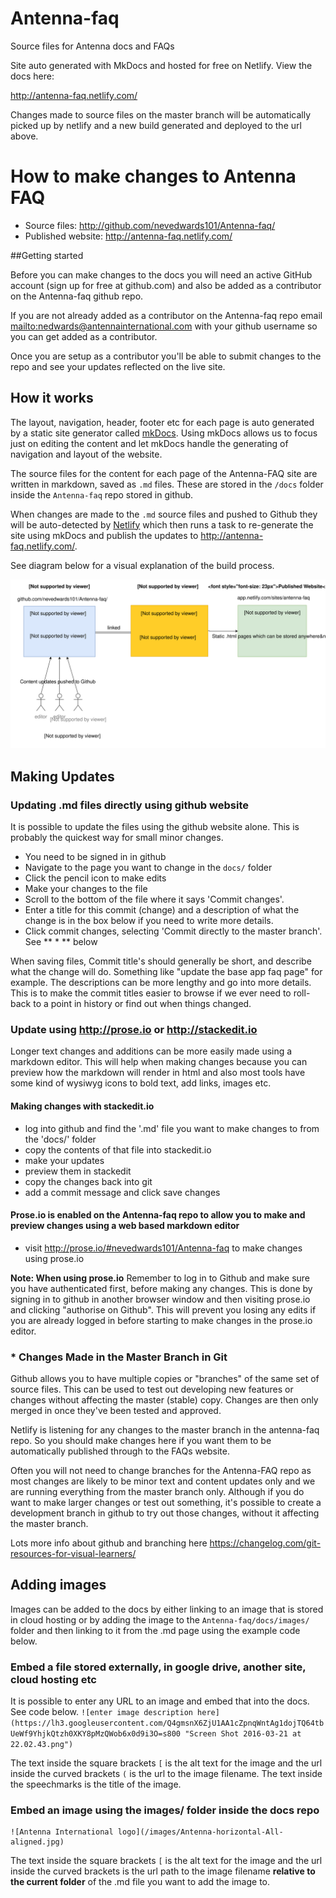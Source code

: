 # Antenna-faq
Source files for Antenna docs and FAQs


Site auto generated with MkDocs and hosted for free on Netlify.
View the docs here:

<http://antenna-faq.netlify.com/>

Changes made to source files on the master branch will be automatically picked up by netlify and a new build generated and deployed to the url above.



# How to make changes to Antenna FAQ

- Source files: <http://github.com/nevedwards101/Antenna-faq/>
- Published website:  <http://antenna-faq.netlify.com/>

##Getting started

Before you can make changes to the docs you will need an active GitHub account (sign up for free at github.com) and also be added as a contributor on the Antenna-faq github repo. 

If you are not already added as a contributor on the Antenna-faq repo email <mailto:nedwards@antennainternational.com> with your github username so you can get added as a contributor.

Once you are setup as a contributor you'll be able to submit changes to the repo and see your updates reflected on the live site. 

## How it works


The layout, navigation, header, footer etc for each page is auto generated by a static site generator called [mkDocs](www.mkdocs.org/). Using mkDocs allows us to focus just on editing the content and let mkDocs handle the generating of navigation and layout of the website.

The source files for the content for each page of the Antenna-FAQ site are written in markdown, saved as `.md` files. 
These are stored in the `/docs` folder inside the `Antenna-faq` repo stored in github.

When changes are made to the `.md` source files and pushed to Github they will be auto-detected by [Netlify](https://www.netlify.com/) which then runs a task to re-generate the site using mkDocs and publish the updates to http://antenna-faq.netlify.com/.

See diagram below for a visual explanation of the build process.

![Antenna FAQ Overview](docs/images/antenna-faq-overview.svg)


## Making Updates

### Updating .md files directly using github website

It is possible to update the files using the github website alone. 
This is probably the quickest way for small minor changes.

+ You need to be signed in in github
+ Navigate to the page you want to change in the `docs/` folder
+ Click the pencil icon to make edits
+ Make your changes to the file
+ Scroll to the bottom of the file where it says 'Commit changes'. 
+ Enter a title for this commit (change) and a description of what the change is in the box below if you need to write more details.
+ Click commit changes,  selecting  'Commit directly to the master branch'.  See ** * ** below

When saving files, Commit title's should generally be short, and describe what the change will do. Something like "update the base app faq page" for example. 
The descriptions can be more lengthy and go into more details. 
This is to make the commit titles easier to browse if we ever need to roll-back to a point in history or find out when things changed.


### Update using <http://prose.io> or <http://stackedit.io>

Longer text changes and additions can be more easily made using a markdown editor. This will help when making changes because you can preview how the markdown will render in html and also most tools have some kind of wysiwyg icons to bold text, add links, images etc. 

#### Making changes with stackedit.io

+ log into github and find the '.md' file you want to make changes to from the 'docs/' folder
+ copy the contents of that file into stackedit.io
+ make your updates
+ preview them in stackedit
+ copy the changes back into git
+ add a commit message and click save changes

#### Prose.io is enabled on the Antenna-faq repo to allow you to make and preview changes using a web based markdown editor

- visit http://prose.io/#nevedwards101/Antenna-faq to make changes using prose.io
 
**Note: When using prose.io** 
Remember to log in to Github and make sure you have authenticated first, before making any changes. This is done by signing in to github in another browser window and then visiting prose.io and clicking "authorise on Github". 
This will prevent you losing any edits if you are already logged in before starting to make changes in the prose.io editor.

### * Changes Made in the Master Branch in Git
Github allows you to have multiple copies or "branches" of the same set of source files. This can be used to test out developing new features or changes without affecting the master (stable) copy. Changes are then only merged in once they've been tested and approved. 

Netlify is listening for any changes to the master branch in the antenna-faq repo. So you should make changes here if you want them to be automatically published through to the FAQs website.

Often you will not need to change branches for the Antenna-FAQ repo as most changes are likely to be minor text and content updates only and we are running everything from the master branch only. Although if you do want to make larger changes or test out something, it's possible to create a development branch in github to try out those changes, without it affecting the master branch.

Lots more info about github and branching here <https://changelog.com/git-resources-for-visual-learners/>


## Adding images

Images can be added to the docs by either linking to an image that is stored in cloud hosting or by adding the image to the `Antenna-faq/docs/images/` folder and then linking to it from the .md page using the example code below.

### Embed a file stored externally, in google drive, another site, cloud hosting etc
It is possible to enter any URL to an image and embed that into the docs. See code below.
    ```![enter image description here](https://lh3.googleusercontent.com/Q4gmsnX6ZjU1AA1cZpnqWntAg1dojTQ64tbUeWf9YhjkQtzh0XKY8pMzQWob6x0d9i3O=s800 "Screen Shot 2016-03-21 at 22.02.43.png")```

The text inside the square brackets `[` is the alt text for the image and the url inside the curved brackets `(` is the url to the image filename. The text inside the speechmarks is the title of the image.

### Embed an image using the images/ folder inside the docs repo
    ![Antenna International logo](/images/Antenna-horizontal-All-aligned.jpg)
The text inside the square brackets `[` is the alt text for the image and the url inside the curved brackets is the url path to the image filename **relative to the current folder** of the .md file you want to add the image to.




